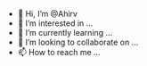 - 👋 Hi, I’m @Ahirv
- 👀 I’m interested in ...
- 🌱 I’m currently learning ...
- 💞️ I’m looking to collaborate on ...
- 📫 How to reach me ...

<!---
Ahirv/Ahirv is a ✨ special ✨ repository because its `README.md` (this file) appears on your GitHub profile.
You can click the Preview link to take a look at your changes.
--->
